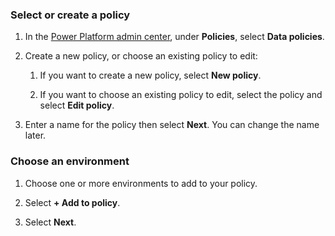 ### Select or create a policy

1. In the [Power Platform admin center](https://admin.powerplatform.microsoft.com/), under **Policies**, select **Data policies**.

1. Create a new policy, or choose an existing policy to edit:

    1. If you want to create a new policy, select **New policy**.

    1. If you want to choose an existing policy to edit, select the policy and select **Edit policy**.

1. Enter a name for the policy then select **Next**. You can change the name later.

### Choose an environment

1. Choose one or more environments to add to your policy.

1. Select **+ Add to policy**.

1. Select **Next**.
